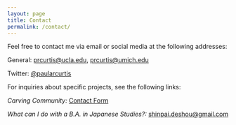 ```yaml
---
layout: page
title: Contact
permalink: /contact/
---
```


Feel free to contact me via email or social media at the following addresses:
<p class="indent">General: <a href="mailto:prcurtis@ucla.edu">prcurtis@ucla.edu</a>, <a href="mailto:prcurtis@umich.edu">prcurtis@umich.edu</a></p>
<p class="indent">Twitter: <a href="http://www.twitter.com/paularcurtis">@paularcurtis</a>
<p>
<p>
For inquiries about specific projects, see the following links:
<p class="indent"><em>Carving Community:</em> <a href="https://carvingcommunity-dentouart.com/contact/">Contact Form</a></p>
<p class="indent"><em>What can I do with a B.A. in Japanese Studies?:</em> <a href="mailto:shinpai.deshou@gmail.com">shinpai.deshou@gmail.com</a></p>

